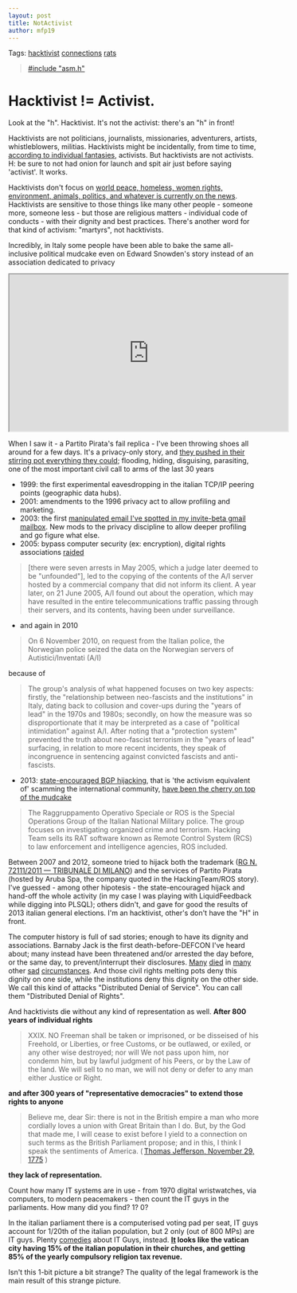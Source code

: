 ```yaml
---
layout: post
title: NotActivist
author: mfp19
---
```


Tags: [hacktivist](#hacktivist) [connections](#connections) [rats](#rats)

> [#include "asm.h"](http://mfp19.github.io/2015/12/29/Antelitteram.html)

# <a name="hacktivist"></a>Hacktivist != Activist. 

Look at the "h". Hacktivist. It's not the activist: there's an "h" in front! 

Hacktivists are not politicians, journalists, missionaries, adventurers, artists, whistleblowers, militias. Hacktivists might be incidentally, from time to time, [according to individual fantasies](http://mfp19.github.io/2015/12/26/Profile.html#behavioural), activists. But hacktivists are not activists. H: be sure to not had onion for launch and spit air just before saying 'activist'. It works. 

Hacktivists don't focus on [world peace, homeless, women rights, environment, animals, politics, and whatever is currently on the news](http://mfp19.github.io/2015/12/26/Profile.html#2015). Hacktivists are sensitive to those things like many other people - someone more, someone less - but those are religious matters - individual code of conducts - with their dignity and best practices. There's another word for that kind of activism: "martyrs", not hacktivists. 

Incredibly, in Italy some people have been able to bake the same all-inclusive political mudcake even on Edward Snowden's story instead of an association dedicated to privacy

<iframe width="560" height="315" src="https://www.youtube.com/embed/hTwwRH7asrY">Edward Snowden @ International Journalism Festival 2015</iframe>

When I saw it - a Partito Pirata's fail replica - I've been throwing shoes all around for a few days. It's a privacy-only story, and [they pushed in their stirring pot everything they could](http://www.cilditalia.org); flooding, hiding, disguising, parasiting, one of the most important civil call to arms of the last 30 years

* 1999: the first experimental eavesdropping in the italian TCP/IP peering points (geographic data hubs). 
* 2001: amendments to the 1996 privacy act to allow profiling and marketing. 
* 2003: the first [manipulated email I've spotted in my invite-beta gmail mailbox](http://mfp19.github.io/2015/12/26/Profile.html#crime). New mods to the privacy discipline to allow deeper profiling and go figure what else. 
* 2005: bypass computer security (ex: encryption), digital rights associations [raided](http://www.statewatch.org/news/2010/dec/01norway-italy-seizure.htm) 

> [there were seven arrests in May 2005, which a judge later deemed to be "unfounded"], led to the copying of the contents of the A/I server hosted by a commercial company that did not inform its client. A year later, on 21 June 2005, A/I found out about the operation, which may have resulted in the entire telecommunications traffic passing through their servers, and its contents, having been under surveillance. 

* and again in 2010

> On 6 November 2010, on request from the Italian police, the Norwegian police seized the data on the Norwegian servers of Autistici/Inventati (A/I)

<a name="connections"></a>because of 

> The group's analysis of what happened focuses on two key aspects: firstly, the "relationship between neo-fascists and the institutions" in Italy, dating back to collusion and cover-ups during the "years of lead" in the 1970s and 1980s; secondly, on how the measure was so disproportionate that it may be interpreted as a case of "political intimidation" against A/I. After noting that a "protection system" prevented the truth about neo-fascist terrorism in the "years of lead" surfacing, in relation to more recent incidents, they speak of incongruence in sentencing against convicted fascists and anti-fascists. 

* <a name="rats"></a>2013: [state-encouraged BGP hijacking](http://www.linux.it/~md/text/state-hijacking.pdf), that is 'the activism equivalent of' scamming the international community, [have been the cherry on top of the mudcake](http://www.bgpmon.net/how-hacking-team-helped-italian-special-operations-group-with-bgp-routing-hijack/)

> The Raggruppamento Operativo Speciale or ROS is the Special Operations Group of the Italian National Military police. The group focuses on investigating organized crime and terrorism. Hacking Team sells its RAT software known as Remote Control System (RCS) to law enforcement and intelligence agencies, ROS included.

Between 2007 and 2012, someone tried to hijack both the trademark ([RG N. 72111/2011 — TRIBUNALE DI MILANO](http://www.partito-pirata.it/2013/03/ordinanza-contro-pirateparty-it-e-marco-manuel-marsili/)) and the services of Partito Pirata (hosted by Aruba Spa, the company quoted in the HackingTeam/ROS story). I've guessed - among other hipotesis - the state-encouraged hijack and hand-off the whole activity (in my case I was playing with LiquidFeedback while digging into PLSQL); others didn't, and gave for good the results of 2013 italian general elections. 
I'm an hacktivist, other's don't have the "H" in front. 

The computer history is full of sad stories; enough to have its dignity and associations. Barnaby Jack is the first death-before-DEFCON I've heard about; many instead have been threatened and/or arrested the day before, or the same day, to prevent/interrupt their disclosures. [Many](https://en.wikipedia.org/wiki/Alan_turing) [died](https://en.wikipedia.org/wiki/Karl_Koch_%28hacker%29) in [many](https://en.wikipedia.org/wiki/Phil_Katz) other [sad](https://en.wikipedia.org/wiki/Freenode#Rob_Levin) [circumstances](http://hackaday.com/2008/09/20/mark-hoekstra-has-passed-away/). And those civil rights melting pots deny this dignity on one side, while the institutions deny this dignity on the other side. We call this kind of attacks "Distributed Denial of Service". You can call them "Distributed Denial of Rights". 

And hacktivists die without any kind of representation as well. **After 800 years of individual rights** 

> XXIX. NO Freeman shall be taken or imprisoned, or be disseised of his Freehold, or Liberties, or free Customs, or be outlawed, or exiled, or any other wise destroyed; nor will We not pass upon him, nor condemn him, but by lawful judgment of his Peers, or by the Law of the land. We will sell to no man, we will not deny or defer to any man either Justice or Right. 

**and after 300 years of "representative democracies" to extend those rights to anyone** 

> Believe me, dear Sir: there is not in the British empire a man who more cordially loves a union with Great Britain than I do. But, by the God that made me, I will cease to exist before I yield to a connection on such terms as the British Parliament propose; and in this, I think I speak the sentiments of America. ( [Thomas Jefferson, November 29, 1775](https://en.wikipedia.org/wiki/United_States_Declaration_of_Independence) )

**they lack of representation.**

Count how many IT systems are in use - from 1970 digital wristwatches, via computers, to modern peacemakers - then count the IT guys in the parliaments. How many did you find? 1? 0? 

In the italian parliament there is a computerised voting pad per seat, IT guys account for 1/20th of the italian population, but 2 only (out of 800 MPs) are IT guys. Plenty [comedies](http://www.cbs.com/shows/big_bang_theory/) about IT Guys, instead. **[It](http://www.cilditalia.org) looks like the vatican city having 15% of the italian population in their churches, and getting 85% of the yearly compulsory religion tax revenue.** 

Isn't this 1-bit picture a bit strange? The quality of the legal framework is the main result of this strange picture. 

